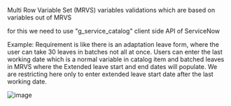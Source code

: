 Multi Row Variable Set (MRVS) variables validations which are based on variables out of MRVS

for this we need to use "g_service_catalog" client side API of ServiceNow

Example:
Requirement is like there is an adaptation leave form, where the user can take 30 leaves in batches not all at once. 
Users can enter the last working date which is a normal variable in catalog item and batched leaves in MRVS where the Extended leave start and end dates will populate.
We are restricting here only to enter extended leave start date after the last working date. 

![image](https://user-images.githubusercontent.com/46869542/193416763-27fb52c9-e15b-48b5-99fd-6c146a6819c3.png)



